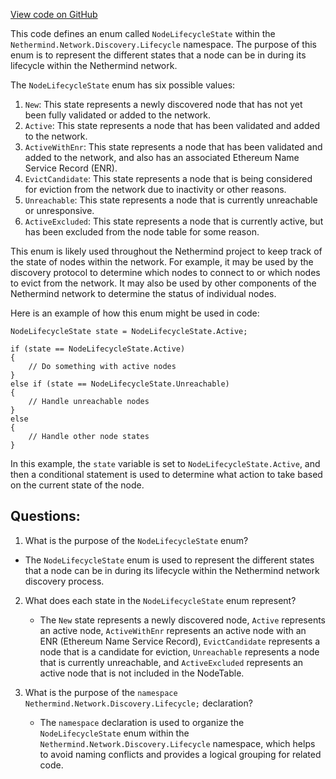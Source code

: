 [View code on GitHub](https://github.com/NethermindEth/nethermind/src/Nethermind/Nethermind.Network.Discovery/Lifecycle/NodeLifecycleState.cs)

This code defines an enum called `NodeLifecycleState` within the `Nethermind.Network.Discovery.Lifecycle` namespace. The purpose of this enum is to represent the different states that a node can be in during its lifecycle within the Nethermind network.

The `NodeLifecycleState` enum has six possible values:

1. `New`: This state represents a newly discovered node that has not yet been fully validated or added to the network.
2. `Active`: This state represents a node that has been validated and added to the network.
3. `ActiveWithEnr`: This state represents a node that has been validated and added to the network, and also has an associated Ethereum Name Service Record (ENR).
4. `EvictCandidate`: This state represents a node that is being considered for eviction from the network due to inactivity or other reasons.
5. `Unreachable`: This state represents a node that is currently unreachable or unresponsive.
6. `ActiveExcluded`: This state represents a node that is currently active, but has been excluded from the node table for some reason.

This enum is likely used throughout the Nethermind project to keep track of the state of nodes within the network. For example, it may be used by the discovery protocol to determine which nodes to connect to or which nodes to evict from the network. It may also be used by other components of the Nethermind network to determine the status of individual nodes.

Here is an example of how this enum might be used in code:

```
NodeLifecycleState state = NodeLifecycleState.Active;

if (state == NodeLifecycleState.Active)
{
    // Do something with active nodes
}
else if (state == NodeLifecycleState.Unreachable)
{
    // Handle unreachable nodes
}
else
{
    // Handle other node states
}
```

In this example, the `state` variable is set to `NodeLifecycleState.Active`, and then a conditional statement is used to determine what action to take based on the current state of the node.
## Questions: 
 1. What is the purpose of the `NodeLifecycleState` enum?
   - The `NodeLifecycleState` enum is used to represent the different states that a node can be in during its lifecycle within the Nethermind network discovery process.

2. What does each state in the `NodeLifecycleState` enum represent?
   - The `New` state represents a newly discovered node, `Active` represents an active node, `ActiveWithEnr` represents an active node with an ENR (Ethereum Name Service Record), `EvictCandidate` represents a node that is a candidate for eviction, `Unreachable` represents a node that is currently unreachable, and `ActiveExcluded` represents an active node that is not included in the NodeTable.

3. What is the purpose of the `namespace Nethermind.Network.Discovery.Lifecycle;` declaration?
   - The `namespace` declaration is used to organize the `NodeLifecycleState` enum within the `Nethermind.Network.Discovery.Lifecycle` namespace, which helps to avoid naming conflicts and provides a logical grouping for related code.